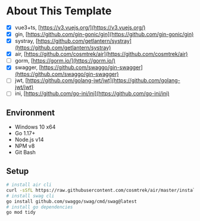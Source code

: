 # About This Template

- [x] vue3+ts, [https://v3.vuejs.org/](https://v3.vuejs.org/)
- [x] gin, [https://github.com/gin-gonic/gin](https://github.com/gin-gonic/gin)
- [x] systray, [https://github.com/getlantern/systray](https://github.com/getlantern/systray)
- [x] air, [https://github.com/cosmtrek/air](https://github.com/cosmtrek/air)
- [ ] gorm, [https://gorm.io/](https://gorm.io/)
- [x] swagger, [https://github.com/swaggo/gin-swagger](https://github.com/swaggo/gin-swagger)
- [ ] jwt, [https://github.com/golang-jwt/jwt](https://github.com/golang-jwt/jwt)
- [ ] ini, [https://github.com/go-ini/ini](https://github.com/go-ini/ini)

## Environment

- Windows 10 x64
- Go 1.17+
- Node.js v14
- NPM v8
- Git Bash

## Setup

``` bash
# install air cli
curl -sSfL https://raw.githubusercontent.com/cosmtrek/air/master/install.sh | sh -s -- -b $(go env GOPATH)/bin
# install swag cli
go install github.com/swaggo/swag/cmd/swag@latest
# install go dependencies
go mod tidy
```
